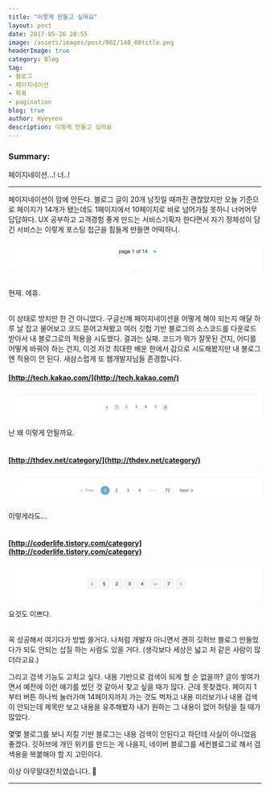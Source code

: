 ```yaml
---
title: "이렇게 만들고 싶어요"
layout: post
date: 2017-05-26 20:55
image: /assets/images/post/002/140_00title.png
headerImage: true
category: Blog
tag:
- 블로그
- 페이지네이션
- 목록
- pagination
blog: true
author: Hyeyeon
description: 이렇게 만들고 싶어요
---
```


### Summary:

페이지네이션...! 너..!

---

페이지네이션이 맘에 안든다. 블로그 글이 20개 남짓일 때까진 괜찮았지만 오늘 기준으로 페이지가 14개가 됐는데도 1페이지에서 10페이지로 바로 넘어가질 못하니 너어어무 답답하다. UX 공부하고 고객경험 좋게 만드는 서비스기획자 한다면서 자기 정체성이 담긴 서비스는 이렇게 포스팅 접근을 힘들게 만들면 어떡하니.

![pic1](/assets/images/post/002/140_01.png)
<figcaption class="caption">현재. 에휴.</figcaption>
<br>

이 상태로 방치만 한 건 아니었다. 구글신께 페이지네이션을 어떻게 해야 되는지 매달 하루 날 잡고 물어보고 코드 뜯어고쳐봤고 여러 깃헙 기반 블로그의 소스코드를 다운로드받아서 내 블로그로의 적용을 시도했다. 결과는 실패. 코드가 뭐가 잘못된 건지, 어디를 어떻게 바꿔야 하는 건지, 이것 저것 최대한 배운 한에서 감으로 시도해봤지만 내 블로그엔 적용이 안 된다. 새삼스럽게 또 웹개발자님들 존경합니다.

#### [http://tech.kakao.com/](http://tech.kakao.com/)

![pic2](/assets/images/post/002/140_02.png)
<figcaption class="caption">난 왜 이렇게 안될까요.</figcaption>
<br>

#### [http://thdev.net/category/](http://thdev.net/category/)

![pic3](/assets/images/post/002/140_03.png)
<figcaption class="caption">이렇게라도...</figcaption>
<br>

#### [http://coderlife.tistory.com/category](http://coderlife.tistory.com/category)

![pic4](/assets/images/post/002/140_04.png)
<figcaption class="caption">요것도 이쁘다.</figcaption>
<br>

꼭 성공해서 여기다가 방법 쓸거다. 나처럼 개발자 아니면서 괜히 깃허브 블로그 만들었다가 되도 안되는 삽질 하는 사람도 있을 거다. (생각보다 세상은 넓고 저 같은 사람이 많더라고요.)

그리고 검색 기능도 고치고 싶다. 내용 기반으로 검색이 되게 할 순 없을까? 글이 쌓여가면서 예전에 이런 얘기를 썼던 것 같아서 찾고 싶을 때가 많다. 근데 못찾겠다. 페이지 1부터 버튼 하나씩 눌러가며 14페이지까지 가는 것도 벅차고 내용 미리보기나 내용 검색이 안되는데 제목만 보고 내용을 유추해봤자 내가 원하는 그 내용이 없어 허탕을 칠 때가 많았다.

몇몇 블로그를 보니 지킬 기반 블로그는 내용 검색이 안된다고 하던데 사실이 아니었음 좋겠다. 깃허브에 개인 위키를 만드는 게 나을지, 네이버 블로그를 세컨블로그로 해서 검색용을 복붙해야 할 지 고민이다.


이상 아무말대잔치였습니다. 😬

---

